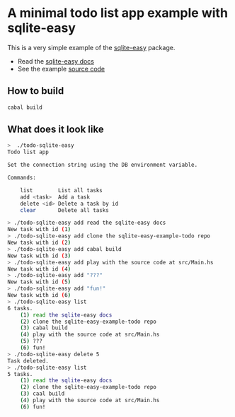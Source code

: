 # A minimal todo list app example with sqlite-easy

This is a very simple example of the
[sqlite-easy](https://hackage.haskell.org/package/sqlite-easy) package.

- Read the [sqlite-easy docs](https://hackage.haskell.org/package/sqlite-easy-0.1.0.0/docs/Database-Sqlite-Easy.html)
- See the example [source code](src/Main.hs)

## How to build

```sh
cabal build
```

## What does it look like

```sh
>  ./todo-sqlite-easy
Todo list app

Set the connection string using the DB environment variable.

Commands:

	list		List all tasks
	add <task>	Add a task
	delete <id>	Delete a task by id
	clear		Delete all tasks

> ./todo-sqlite-easy add read the sqlite-easy docs
New task with id (1)
> ./todo-sqlite-easy add clone the sqlite-easy-example-todo repo
New task with id (2)
> ./todo-sqlite-easy add cabal build
New task with id (3)
> ./todo-sqlite-easy add play with the source code at src/Main.hs
New task with id (4)
> ./todo-sqlite-easy add "???"
New task with id (5)
> ./todo-sqlite-easy add "fun!"
New task with id (6)
> ./todo-sqlite-easy list
6 tasks.
	(1) read the sqlite-easy docs
	(2) clone the sqlite-easy-example-todo repo
	(3) cabal build
	(4) play with the source code at src/Main.hs
	(5) ???
	(6) fun!
> ./todo-sqlite-easy delete 5
Task deleted.
> ./todo-sqlite-easy list
5 tasks.
	(1) read the sqlite-easy docs
	(2) clone the sqlite-easy-example-todo repo
	(3) caal build
	(4) play with the source code at src/Main.hs
	(6) fun!
```
